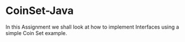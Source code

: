 # CoinSet-Java
In this Assignment we shall look at how to implement Interfaces using a simple Coin Set example.
